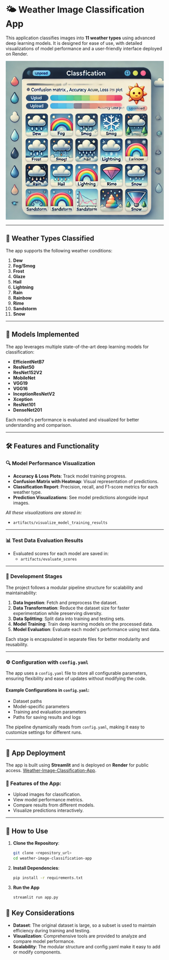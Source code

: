 # 🌤️ Weather Image Classification App

This application classifies images into **11 weather types** using advanced deep learning models. It is designed for ease of use, with detailed visualizations of model performance and a user-friendly interface deployed on Render.

<img src="Image/image.webp" alt="Weather Image Classification" title="Weather Image Classification" width="600">

---

## 🌈 Weather Types Classified

The app supports the following weather conditions:

1. **Dew**
2. **Fog/Smog**
3. **Frost**
4. **Glaze**
5. **Hail**
6. **Lightning**
7. **Rain**
8. **Rainbow**
9. **Rime**
10. **Sandstorm**
11. **Snow**

---

## 🧠 Models Implemented

The app leverages multiple state-of-the-art deep learning models for classification:

- **EfficientNetB7**
- **ResNet50**
- **ResNet152V2**
- **MobileNet**
- **VGG19**
- **VGG16**
- **InceptionResNetV2**
- **Xception**
- **ResNet101**
- **DenseNet201**

Each model's performance is evaluated and visualized for better understanding and comparison.

---

## 🛠️ Features and Functionality

### 🔍 **Model Performance Visualization**

- **Accuracy & Loss Plots**: Track model training progress.
- **Confusion Matrix with Heatmap**: Visual representation of predictions.
- **Classification Report**: Precision, recall, and F1-score metrics for each weather type.
- **Prediction Visualizations**: See model predictions alongside input images.

*All these visualizations are stored in:*
- `artifacts/visualize_model_training_results`

---

### 📊 **Test Data Evaluation Results**

- Evaluated scores for each model are saved in:  
  - `artifacts/evaluate_scores`

---

### 🔄 **Development Stages**

The project follows a modular pipeline structure for scalability and maintainability:

1. **Data Ingestion**: Fetch and preprocess the dataset.
2. **Data Transformation**: Reduce the dataset size for faster experimentation while preserving diversity.
3. **Data Splitting**: Split data into training and testing sets.
4. **Model Training**: Train deep learning models on the processed data.
5. **Model Evaluation**: Evaluate each model's performance using test data.

Each stage is encapsulated in separate files for better modularity and reusability.

---

### ⚙️ **Configuration with `config.yaml`**

The app uses a `config.yaml` file to store all configurable parameters, ensuring flexibility and ease of updates without modifying the code.  

#### Example Configurations in `config.yaml`:
- Dataset paths
- Model-specific parameters
- Training and evaluation parameters
- Paths for saving results and logs

The pipeline dynamically reads from `config.yaml`, making it easy to customize settings for different runs.

---

## 🚀 App Deployment

The app is built using **Streamlit** and is deployed on **Render** for public access.
 [Weather-Image-Classification-App](https://weather-image-classification.onrender.com).

### 🌟 Features of the App:
- Upload images for classification.
- View model performance metrics.
- Compare results from different models.
- Visualize predictions interactively.

---

## 📝 How to Use

1. **Clone the Repository**:
   ```bash
   git clone <repository_url>
   cd weather-image-classification-app
   ```
2. **Install Dependencies**:
   ```bash
   pip install -r requirements.txt
   ```
3. **Run the App**
   ```bash
   streamlit run app.py
   ```
## 📌 Key Considerations
- **Dataset**: The original dataset is large, so a subset is used to maintain efficiency during training and testing.
- **Visualization**: Comprehensive tools are provided to analyze and compare model performance.
- **Scalability**: The modular structure and config.yaml make it easy to add or modify components.

